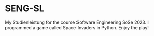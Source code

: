 # SENG-SL

My Studienleistung for the course Software Engineering SoSe 2023.
I programmed a game called Space Invaders in Python.
Enjoy the play!
